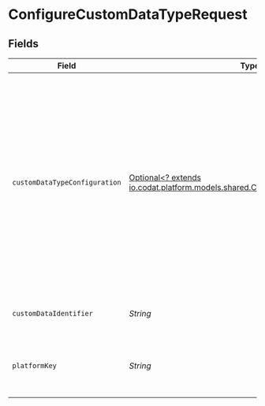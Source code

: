 # ConfigureCustomDataTypeRequest


## Fields

| Field                                                                                                                                                                                                                                                                                                                                                                                                                  | Type                                                                                                                                                                                                                                                                                                                                                                                                                   | Required                                                                                                                                                                                                                                                                                                                                                                                                               | Description                                                                                                                                                                                                                                                                                                                                                                                                            | Example                                                                                                                                                                                                                                                                                                                                                                                                                |
| ---------------------------------------------------------------------------------------------------------------------------------------------------------------------------------------------------------------------------------------------------------------------------------------------------------------------------------------------------------------------------------------------------------------------- | ---------------------------------------------------------------------------------------------------------------------------------------------------------------------------------------------------------------------------------------------------------------------------------------------------------------------------------------------------------------------------------------------------------------------- | ---------------------------------------------------------------------------------------------------------------------------------------------------------------------------------------------------------------------------------------------------------------------------------------------------------------------------------------------------------------------------------------------------------------------- | ---------------------------------------------------------------------------------------------------------------------------------------------------------------------------------------------------------------------------------------------------------------------------------------------------------------------------------------------------------------------------------------------------------------------- | ---------------------------------------------------------------------------------------------------------------------------------------------------------------------------------------------------------------------------------------------------------------------------------------------------------------------------------------------------------------------------------------------------------------------- |
| `customDataTypeConfiguration`                                                                                                                                                                                                                                                                                                                                                                                          | [Optional<? extends io.codat.platform.models.shared.CustomDataTypeConfiguration>](../../models/shared/CustomDataTypeConfiguration.md)                                                                                                                                                                                                                                                                                  | :heavy_minus_sign:                                                                                                                                                                                                                                                                                                                                                                                                     | Custom data type configuration for the specified platform.                                                                                                                                                                                                                                                                                                                                                             | {<br/>"dataSource": "api/purchaseOrders?$filter=currencyCode eq 'NOK'",<br/>"requiredData": {<br/>"currencyCode": "$[*].currencyCode",<br/>"id": "$[*].id",<br/>"number": "$[*].number",<br/>"orderDate": "$[*].orderDate",<br/>"totalAmountExcludingTax": "$[*].totalAmountExcludingTax",<br/>"totalTaxAmount": "$[*].totalTaxAmount",<br/>"vendorName": "$[*].number"<br/>},<br/>"keyBy": [<br/>"$[*].id"<br/>],<br/>"sourceModifiedDate": [<br/>"$[*].lastModifiedDateTime"<br/>]<br/>} |
| `customDataIdentifier`                                                                                                                                                                                                                                                                                                                                                                                                 | *String*                                                                                                                                                                                                                                                                                                                                                                                                               | :heavy_check_mark:                                                                                                                                                                                                                                                                                                                                                                                                     | Unique identifier for a custom data type.                                                                                                                                                                                                                                                                                                                                                                              | DynamicsPurchaseOrders                                                                                                                                                                                                                                                                                                                                                                                                 |
| `platformKey`                                                                                                                                                                                                                                                                                                                                                                                                          | *String*                                                                                                                                                                                                                                                                                                                                                                                                               | :heavy_check_mark:                                                                                                                                                                                                                                                                                                                                                                                                     | A unique 4-letter key to represent a platform in each integration.                                                                                                                                                                                                                                                                                                                                                     | gbol                                                                                                                                                                                                                                                                                                                                                                                                                   |
